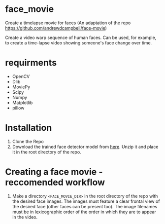 # face_movie
Create a timelapse movie for faces (An adaptation of the repo https://github.com/andrewdcampbell/face-movie)

Create a video warp sequence of human faces. Can be used, for example, to create a time-lapse video showing someone's face change over time. 

# requirments

* OpenCV
* Dlib
* MoviePy
* Scipy
* Numpy
* Matplotlib
* pillow

# Installation

1. Clone the Repo
2. Download the trained face detector model from [here](http://dlib.net/files/shape_predictor_68_face_landmarks.dat.bz2). Unzip it and place it in the root directory of the repo.

# Creating a face movie - reccomended workflow
1. Make a directory `<FACE_MOVIE_DIR>` in the root directory of the repo with the desired face images. The images must feature a clear frontal view of the desired face (other faces can be present too). The image filenames must be in lexicographic order of the order in which they are to appear in the video.

